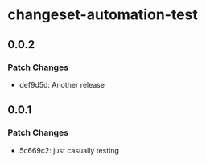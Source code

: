 # changeset-automation-test

## 0.0.2

### Patch Changes

- def9d5d: Another release

## 0.0.1

### Patch Changes

- 5c669c2: just casually testing
